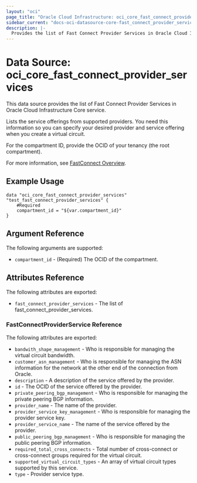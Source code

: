 ```yaml
---
layout: "oci"
page_title: "Oracle Cloud Infrastructure: oci_core_fast_connect_provider_services"
sidebar_current: "docs-oci-datasource-core-fast_connect_provider_services"
description: |-
  Provides the list of Fast Connect Provider Services in Oracle Cloud Infrastructure Core service
---
```


# Data Source: oci_core_fast_connect_provider_services
This data source provides the list of Fast Connect Provider Services in Oracle Cloud Infrastructure Core service.

Lists the service offerings from supported providers. You need this
information so you can specify your desired provider and service
offering when you create a virtual circuit.

For the compartment ID, provide the OCID of your tenancy (the root compartment).

For more information, see [FastConnect Overview](https://docs.cloud.oracle.com/iaas/Content/Network/Concepts/fastconnect.htm).


## Example Usage

```hcl
data "oci_core_fast_connect_provider_services" "test_fast_connect_provider_services" {
	#Required
	compartment_id = "${var.compartment_id}"
}
```

## Argument Reference

The following arguments are supported:

* `compartment_id` - (Required) The OCID of the compartment.


## Attributes Reference

The following attributes are exported:

* `fast_connect_provider_services` - The list of fast_connect_provider_services.

### FastConnectProviderService Reference

The following attributes are exported:

* `bandwith_shape_management` - Who is responsible for managing the virtual circuit bandwidth. 
* `customer_asn_management` - Who is responsible for managing the ASN information for the network at the other end of the connection from Oracle. 
* `description` - A description of the service offered by the provider. 
* `id` - The OCID of the service offered by the provider. 
* `private_peering_bgp_management` - Who is responsible for managing the private peering BGP information. 
* `provider_name` - The name of the provider. 
* `provider_service_key_management` - Who is responsible for managing the provider service key. 
* `provider_service_name` - The name of the service offered by the provider. 
* `public_peering_bgp_management` - Who is responsible for managing the public peering BGP information. 
* `required_total_cross_connects` - Total number of cross-connect or cross-connect groups required for the virtual circuit. 
* `supported_virtual_circuit_types` - An array of virtual circuit types supported by this service. 
* `type` - Provider service type. 

